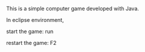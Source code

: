 ﻿This is a simple computer game developed with Java.

In eclipse environment, 

start the game: run

restart the game: F2

